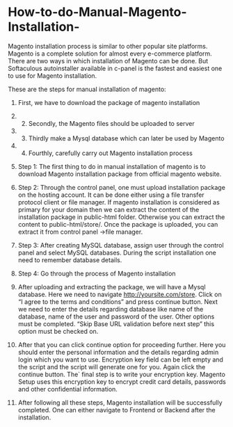 # How-to-do-Manual-Magento-Installation-
Magento installation process is similar to other popular site platforms. Magento is a complete solution for almost every e-commerce platform. There are two ways in which installation of Magento can be done. But Softaculous autoinstaller available in c-panel is the fastest and easiest one to use for Magento installation.  

These are the steps for manual installation of magento: 

1. First, we have to download the package of magento installation 

2. 2. Secondly,  the Magento files should be uploaded to server 
 
3. 3. Thirdly make a Mysql database which can later be used by Magento 
 
4. 4. Fourthly, carefully carry out Magento installation process  

6. Step 1: The first thing to do in manual installation of magento is to download Magento installation package from official magento website.   

8. Step 2: Through the control panel, one must upload installation package on the hosting account. It can be done either using a file transfer protocol client or file manager. If magento installation is considered as primary for your domain then we can extract the content of the installation package in public-html folder. Otherwise you can extract the content to public-html/store/. Once the package is uploaded, you can extract it from control panel →file manager.    

9. Step 3: After creating MySQL database, assign user through the control panel and select MySQL databases. During the script installation one need to remember database details.  
 
11. Step 4: Go through the process of Magento installation 

11. After uploading and extracting the package, we will have a Mysql database. Here we need to navigate http://yoursite.com/store. Click on “I agree to the terms and conditions” and press continue button. Next we need to enter the details regarding database like name of the database, name of the user and password of the user.   Other options must be completed. “Skip Base URL validation before next step” this option must be checked on. 

13. After that you can click continue option for proceeding further. Here you should enter the personal information and the details regarding admin login which you want to use. Encryption key field can be left empty and the script and the script will generate one for you. Again click the continue button.   The` final step is to write your encryption key.  Magento Setup uses this encryption key to encrypt credit card details, passwords and other confidential information.     

15. After following all these steps, Magento installation will be successfully completed. One can either navigate to Frontend or Backend after the installation.
